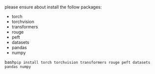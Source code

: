 please ensure about install the follow packages:

- torch
- torchvision
- transformers
- rouge
- peft
- datasets
- pandas
- numpy

bash`pip install torch torchvision transformers rouge peft datasets pandas numpy`

